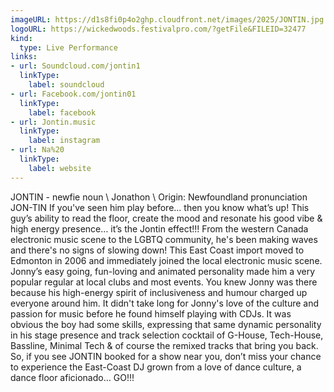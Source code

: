 ```yaml
---
imageURL: https://d1s8fi0p4o2ghp.cloudfront.net/images/2025/JONTIN.jpg
logoURL: https://wickedwoods.festivalpro.com/?getFile&FILEID=32477
kind:
  type: Live Performance
links:
- url: Soundcloud.com/jontin1
  linkType:
    label: soundcloud
- url: Facebook.com/jontin01
  linkType:
    label: facebook
- url: Jontin.music
  linkType:
    label: instagram
- url: Na%20
  linkType:
    label: website
---
```

JONTIN - newfie noun \ Jonathon \ Origin: Newfoundland pronunciation JON-TIN 
If you've seen him play before... then you know what’s up! This guy’s ability to read the 
floor, create the mood and resonate his good vibe & high energy presence… it’s the Jontin 
effect!!! 
From the western Canada electronic music scene to the LGBTQ community, he's been 
making waves and there's no signs of slowing down! This East Coast import moved to 
Edmonton in 2006 and immediately joined the local electronic music scene. Jonny’s easy 
going, fun-loving and animated personality made him a very popular regular at local clubs 
and most events. You knew Jonny was there because his high-energy spirit of 
inclusiveness and humour charged up everyone around him. It didn't take long for Jonny's 
love of the culture and passion for music before he found himself playing with CDJs. It was 
obvious the boy had some skills, expressing that same dynamic personality in his stage 
presence and track selection cocktail of G-House, Tech-House, Bassline, Minimal Tech & of 
course the remixed tracks that bring you back. 
So, if you see JONTIN booked for a show near you, don’t miss your chance to experience 
the East-Coast DJ grown from a love of dance culture, a dance floor aficionado… GO!!!